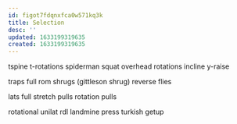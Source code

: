 ```yaml
---
id: figot7fdqnxfca0w571kq3k
title: Selection
desc: ''
updated: 1633199319635
created: 1633199319635
---
```


tspine
    t-rotations
        spiderman
        squat overhead rotations
        incline y-raise
        
traps
    full rom shrugs (gittleson shrug)
    reverse flies
    
lats
    full stretch pulls
    rotation pulls
    
rotational
    unilat rdl
    landmine press
    turkish getup
    
